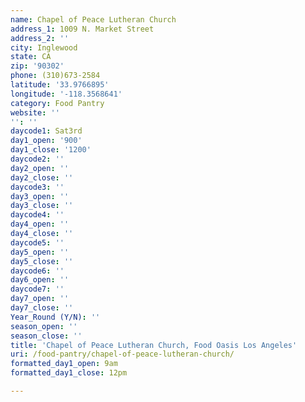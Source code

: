 ```yaml
---
name: Chapel of Peace Lutheran Church
address_1: 1009 N. Market Street
address_2: ''
city: Inglewood
state: CA
zip: '90302'
phone: (310)673-2584
latitude: '33.9766895'
longitude: '-118.3568641'
category: Food Pantry
website: ''
'': ''
daycode1: Sat3rd
day1_open: '900'
day1_close: '1200'
daycode2: ''
day2_open: ''
day2_close: ''
daycode3: ''
day3_open: ''
day3_close: ''
daycode4: ''
day4_open: ''
day4_close: ''
daycode5: ''
day5_open: ''
day5_close: ''
daycode6: ''
day6_open: ''
daycode7: ''
day7_open: ''
day7_close: ''
Year_Round (Y/N): ''
season_open: ''
season_close: ''
title: 'Chapel of Peace Lutheran Church, Food Oasis Los Angeles'
uri: /food-pantry/chapel-of-peace-lutheran-church/
formatted_day1_open: 9am
formatted_day1_close: 12pm

---
```

